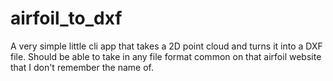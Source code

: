 # airfoil_to_dxf

A very simple little cli app that takes a 2D point cloud and turns it into a DXF file. Should be able to take in any file format common on that airfoil website that I don't remember the name of.
